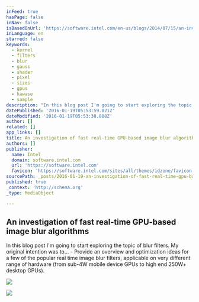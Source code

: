 ```yaml
---
inFeed: true
hasPage: false
inNav: false
isBasedOnUrl: 'https://software.intel.com/en-us/blogs/2014/07/15/an-investigation-of-fast-real-time-gpu-based-image-blur-algorithms'
inLanguage: en
starred: false
keywords:
  - kernel
  - filters
  - blur
  - gauss
  - shader
  - pixel
  - sizes
  - gpus
  - kawase
  - sample
description: "In this blog post I'm going to start exploring the topic of blur filters. My original intention was to... - Provide an overview and optimization ideas for a few of the popular real time image blur filters, applicable on very different range of hardware (from sub-4W mobile device GPUs to high end 250W+ desktop GPUs)."
datePublished: '2016-01-19T05:53:59.021Z'
dateModified: '2016-01-19T05:53:38.808Z'
author: []
related: []
app_links: []
title: An investigation of fast real-time GPU-based image blur algorithms
authors: []
publisher:
  name: Intel
  domain: software.intel.com
  url: 'https://software.intel.com'
  favicon: 'https://software.intel.com/sites/all/themes/idzone/favicon.ico'
sourcePath: _posts/2016-01-19-an-investigation-of-fast-real-time-gpu-based-image-blur-algo.md
published: true
_context: 'http://schema.org'
_type: MediaObject

---
```

<article style=""><h1>An investigation of fast real-time GPU-based image blur algorithms</h1><p>In this blog post I'm going to start exploring the topic of blur filters. My original intention was to... - Provide an overview and optimization ideas for a few of the popular real time image blur filters, applicable on very different range of hardware (from sub-4W mobile device GPUs to high end 250W+ desktop GPUs).</p><img src="https://s3-us-west-2.amazonaws.com/the-grid-img/p/de9a7662a67a8a08b627b43a1294dca7ae431348.png" /></article>

![](https://the-grid-user-content.s3-us-west-2.amazonaws.com/0d7d871e-cd09-4f0c-97da-1129668225ce.png)
